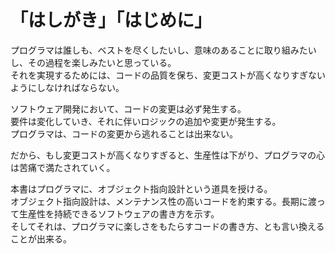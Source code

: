 # 「はしがき」「はじめに」

プログラマは誰しも、ベストを尽くしたいし、意味のあることに取り組みたいし、その過程を楽しみたいと思っている。  
それを実現するためには、コードの品質を保ち、変更コストが高くなりすぎないようにしなければならない。

ソフトウェア開発において、コードの変更は必ず発生する。  
要件は変化していき、それに伴いロジックの追加や変更が発生する。  
プログラマは、コードの変更から逃れることは出来ない。

だから、もし変更コストが高くなりすぎると、生産性は下がり、プログラマの心は苦痛で満たされていく。

本書はプログラマに、オブジェクト指向設計という道具を授ける。  
オブジェクト指向設計は、メンテナンス性の高いコードを約束する。長期に渡って生産性を持続できるソフトウェアの書き方を示す。  
そしてそれは、プログラマに楽しさをもたらすコードの書き方、とも言い換えることが出来る。
